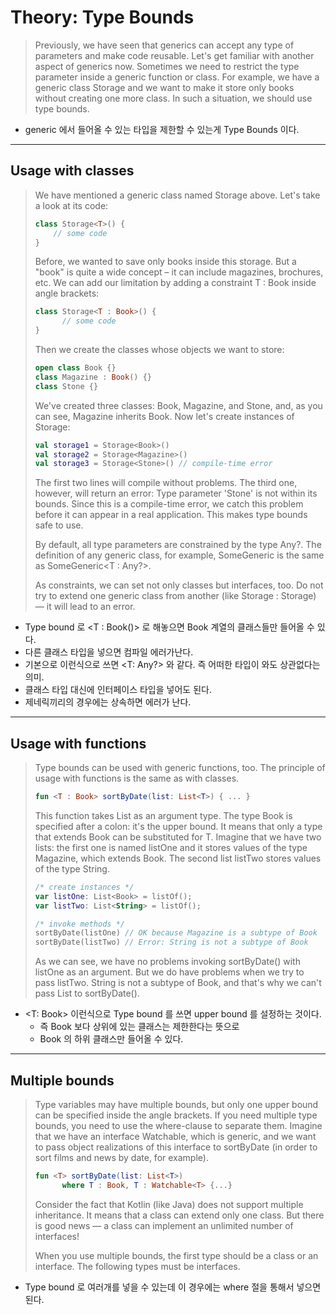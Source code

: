 # Theory: Type Bounds

> Previously, we have seen that generics can accept any type of parameters and make code reusable. Let's get familiar with another aspect of generics now. Sometimes we need to restrict the type parameter inside a generic function or class. For example, we have a generic class Storage<T> and we want to make it store only books without creating one more class. In such a situation, we should use type bounds.

- generic 에서 들어올 수 있는 타입을 제한할 수 있는게 Type Bounds 이다.

***

## Usage with classes

> We have mentioned a generic class named Storage<T> above. Let's take a look at its code:
>
> ```kotlin
> class Storage<T>() {
>     // some code
> }
> ```
> 
> Before, we wanted to save only books inside this storage. But a "book" is quite a wide concept – it can include magazines, brochures, etc. We can add our limitation by adding a constraint T : Book inside angle brackets:
>
> ```kotlin
> class Storage<T : Book>() {
>       // some code
> }
> ```
> 
> Then we create the classes whose objects we want to store:
>
> ```kotlin
> open class Book {}
> class Magazine : Book() {}
> class Stone {}
> ```
> 
> We've created three classes: Book, Magazine, and Stone, and, as you can see, Magazine inherits Book. Now let's create instances of Storage<T>:
>
> ```kotlin
> val storage1 = Storage<Book>()
> val storage2 = Storage<Magazine>()
> val storage3 = Storage<Stone>() // compile-time error
> ```
> 
> The first two lines will compile without problems. The third one, however, will return an error: Type parameter 'Stone' is not within its bounds. Since this is a compile-time error, we catch this problem before it can appear in a real application. This makes type bounds safe to use.
> 
> By default, all type parameters are constrained by the type Any?. The definition of any generic class, for example, SomeGeneric<T> is the same as SomeGeneric<T : Any?>.
>
> As constraints, we can set not only classes but interfaces, too. Do not try to extend one generic class from another (like Storage<Magazine> : Storage<Book>) — it will lead to an error.

- Type bound 로 <T : Book()> 로 해놓으면 Book 계열의 클래스들만 들어올 수 있다.
- 다른 클래스 타입을 넣으면 컴파일 에러가난다.
- 기본으로 <T> 이런식으로 쓰면 <T: Any?> 와 같다. 즉 어떠한 타입이 와도 상관없다는 의미.
- 클래스 타입 대신에 인터페이스 타입을 넣어도 된다.
- 제네릭끼리의 경우에는 상속하면 에러가 난다.

***

## Usage with functions

> Type bounds can be used with generic functions, too. The principle of usage with functions is the same as with classes.
>
> ```kotlin
> fun <T : Book> sortByDate(list: List<T>) { ... }
> ```
> 
> This function takes List<T> as an argument type. The type Book is specified after a colon: it's the upper bound. It means that only a type that extends Book can be substituted for T. Imagine that we have two lists: the first one is named listOne and it stores values of the type Magazine, which extends Book. The second list listTwo stores values of the type String.
>
> ````kotlin
> /* create instances */
> var listOne: List<Book> = listOf();
> var listTwo: List<String> = listOf();
> 
> /* invoke methods */
> sortByDate(listOne) // OK because Magazine is a subtype of Book
> sortByDate(listTwo) // Error: String is not a subtype of Book
> ````
> 
> As we can see, we have no problems invoking sortByDate() with listOne as an argument. But we do have problems when we try to pass listTwo. String is not a subtype of Book, and that's why we can't pass List<String> to sortByDate().

- <T: Book> 이런식으로 Type bound 를 쓰면 upper bound 를 설정하는 것이다.
  - 즉 Book 보다 상위에 있는 클래스는 제한한다는 뜻으로
  - Book 의 하위 클래스만 들어올 수 있다.

***

## Multiple bounds

> Type variables may have multiple bounds, but only one upper bound can be specified inside the angle brackets. If you need multiple type bounds, you need to use the where-clause to separate them. Imagine that we have an interface Watchable, which is generic, and we want to pass object realizations of this interface to sortByDate (in order to sort films and news by date, for example).
>
> ```kotlin
> fun <T> sortByDate(list: List<T>)
>       where T : Book, T : Watchable<T> {...}
> ```
> 
> Consider the fact that Kotlin (like Java) does not support multiple inheritance. It means that a class can extend only one class. But there is good news — a class can implement an unlimited number of interfaces!
>
> When you use multiple bounds, the first type should be a class or an interface. The following types must be interfaces.

- Type bound 로 여러개를 넣을 수 있는데 이 경우에는 where 절을 통해서 넣으면 된다.

